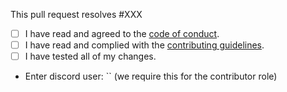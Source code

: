 This pull request resolves #XXX

 - [ ] I have read and agreed to the [code of conduct](https://github.com/p-stream/p-strean/blob/production/.github/CODE_OF_CONDUCT.md).
 - [ ] I have read and complied with the [contributing guidelines](https://github.com/p-stream/p-strean/blob/production/.github/CONTRIBUTING.md).
 - [ ] I have tested all of my changes.
 - Enter discord user: `` (we require this for the contributor role)

